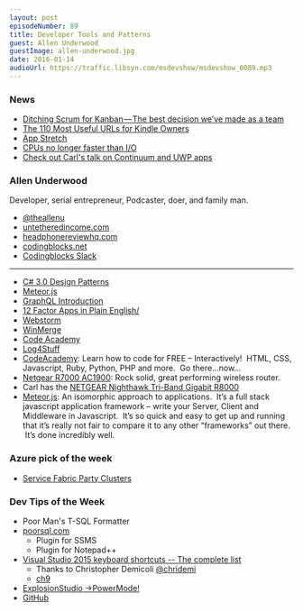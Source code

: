 ```yaml
---
layout: post
episodeNumber: 89
title: Developer Tools and Patterns
guest: Allen Underwood
guestImage: allen-underwood.jpg
date: 2016-01-14
audioUrl: https://traffic.libsyn.com/msdevshow/msdevshow_0089.mp3
---
```


### News

 - [Ditching Scrum for Kanban — The best decision we’ve made as a team](https://medium.com/cto-school/ditching-scrum-for-kanban-the-best-decision-we-ve-made-as-a-team-cd1167014a6f#.4fpw2kgpa)
 - [The 110 Most Useful URLs for Kindle Owners](http://www.beyond-black-friday.com/2016/01/01/the-110-most-useful-urls-for-kindle-owners/)
 - [App Stretch](http://appstretch.com/)
 - [CPUs no longer faster than I/O](https://queue.acm.org/detail.cfm?id=2874238)
 - [Check out Carl's talk on Continuum and UWP apps](https://www.youtube.com/watch?v=5jE8gx9a7gE)

### Allen Underwood 

Developer, serial entrepreneur, Podcaster, doer, and family man.

 - [@theallenu](https://twitter.com/theallenu)
 - [untetheredincome.com](http://www.untetheredincome.com/)
 - [headphonereviewhq.com](http://www.headphonereviewhq.com/)
 - [codingblocks.net](http://www.codingblocks.net/)
 - [Codingblocks Slack](https://codingblocks.slack.com/)

------------------------------------

 - [C\# 3.0 Design Patterns](http://www.amazon.com/3-0-Design-Patterns-Judith-Bishop/dp/059652773X)
 - [Meteor.js](https://www.meteor.com/)
 - [GraphQL Introduction](https://facebook.github.io/react/blog/2015/05/01/graphql-introduction.html)
 - [12 Factor Apps in Plain English/](http://www.clearlytech.com/2014/01/04/12-factor-apps-plain-english/)
 - [Webstorm](https://www.jetbrains.com/webstorm/)
 - [WinMerge](http://winmerge.org/)
 - [Code Academy](https://www.codecademy.com/)
 - [Log4Stuff](http://log4stuff.com/)
 - [CodeAcademy](https://www.codecademy.com/): Learn how to code for FREE – Interactively!  HTML, CSS, Javascript, Ruby, Python, PHP and more.  Go there…now…
 - [Netgear R7000 AC1900](http://www.amazon.com/gp/product/B00F0DD0I6/?tag=ytechie-20): Rock solid, great performing wireless router.
  - Carl has the [NETGEAR Nighthawk Tri-Band Gigabit R8000](http://www.amazon.com/NETGEAR-Nighthawk-Tri-Band-Gigabit-R8000/dp/B00KWHMR6G/)
 - [Meteor.js](https://www.meteor.com/): An isomorphic approach to applications.  It’s a full stack javascript application framework – write your Server, Client and Middleware in Javascript.  It’s so quick and easy to get up and running that it’s really not fair to compare it to any other “frameworks” out there.  It’s done incredibly well.

### Azure pick of the week

 - [Service Fabric Party Clusters](http://tryazureservicefabric.eastus.cloudapp.azure.com/)

### Dev Tips of the Week

 - Poor Man's T-SQL Formatter
  - [poorsql.com](http://poorsql.com/)
    - Plugin for SSMS 
    - Plugin for Notepad++
  - [Visual Studio 2015 keyboard shortcuts -- The complete list](http://visualstudioshortcuts.com/2015) 
    - Thanks to Christopher Demicoli [‏@chridemi](http://twitter.com/chridemi)
    - [ch9](https://channel9.msdn.com/coding4fun/blog/Cheating-your-way-to-VS-2015-Shortcuts)
 - [ExplosionStudio ->PowerMode!](https://channel9.msdn.com/coding4fun/blog/explosionstudio--powermode?cr_cc=200746832&wt.mc_id=usdx_evan_social_twitter_dev_owned)
  - [GitHub](https://github.com/codeinthedark/awesome-power-mode)
